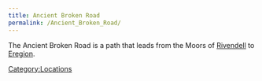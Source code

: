 ```yaml
---
title: Ancient Broken Road
permalink: /Ancient_Broken_Road/
---
```


The Ancient Broken Road is a path that leads from the Moors of
[Rivendell](Rivendell "wikilink") to [Eregion](Eregion "wikilink").

[Category:Locations](Category:Locations "wikilink")